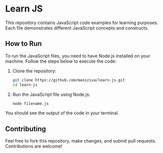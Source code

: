 # Learn JS

This repository contains JavaScript code examples for learning purposes. Each file demonstrates different JavaScript concepts and constructs.

## How to Run

To run the JavaScript files, you need to have Node.js installed on your machine. Follow the steps below to execute the code:

1. Clone the repository:
    ```bash
    git clone https://github.com/maniziva/learn-js.git
    cd learn-js
    ```

2. Run the JavaScript file using Node.js:
    ```bash
    node filename.js
    ```

You should see the output of the code in your terminal.

## Contributing

Feel free to fork this repository, make changes, and submit pull requests. Contributions are welcome!
